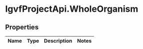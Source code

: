 # IgvfProjectApi.WholeOrganism

## Properties

Name | Type | Description | Notes
------------ | ------------- | ------------- | -------------


